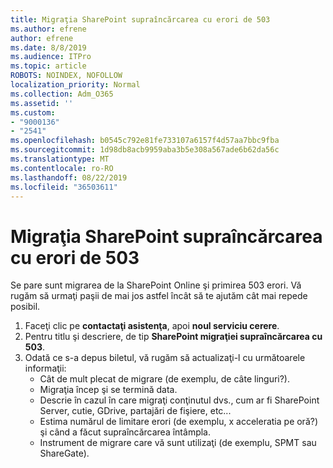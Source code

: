 ```yaml
---
title: Migraţia SharePoint supraîncărcarea cu erori de 503
ms.author: efrene
author: efrene
ms.date: 8/8/2019
ms.audience: ITPro
ms.topic: article
ROBOTS: NOINDEX, NOFOLLOW
localization_priority: Normal
ms.collection: Adm_O365
ms.assetid: ''
ms.custom:
- "9000136"
- "2541"
ms.openlocfilehash: b0545c792e81fe733107a6157f4d57aa7bbc9fba
ms.sourcegitcommit: 1d98db8acb9959aba3b5e308a567ade6b62da56c
ms.translationtype: MT
ms.contentlocale: ro-RO
ms.lasthandoff: 08/22/2019
ms.locfileid: "36503611"
---
```

# <a name="sharepoint-migration-throttling-with-503-errors"></a>Migraţia SharePoint supraîncărcarea cu erori de 503

Se pare sunt migrarea de la SharePoint Online şi primirea 503 erori. Vă rugăm să urmaţi paşii de mai jos astfel încât să te ajutăm cât mai repede posibil. 

1. Faceţi clic pe **contactaţi asistenţa**, apoi **noul serviciu cerere**.
2. Pentru titlu şi descriere, de tip **SharePoint migraţiei supraîncărcarea cu 503**.
3. Odată ce s-a depus biletul, vă rugăm să actualizaţi-l cu următoarele informaţii:
    - Cât de mult plecat de migrare (de exemplu, de câte linguri?).
    - Migraţia încep şi se termină data.
    - Descrie în cazul în care migraţi conţinutul dvs., cum ar fi SharePoint Server, cutie, GDrive, partajări de fişiere, etc...
    - Estima numărul de limitare erori (de exemplu, x acceleratia pe oră?) şi când a făcut supraîncărcarea întâmpla.
    - Instrument de migrare care vă sunt utilizaţi (de exemplu, SPMT sau ShareGate).


